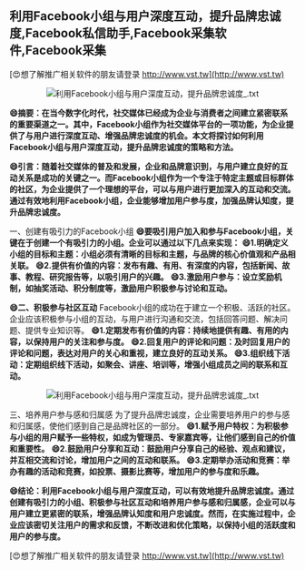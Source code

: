 ## **利用Facebook小组与用户深度互动，提升品牌忠诚度,Facebook私信助手,Facebook采集软件,Facebook采集**

[😍想了解推广相关软件的朋友请登录 http://www.vst.tw](http://www.vst.tw)

 <center><img src="https://vst.tw/MP4/tuiguang/png/7.png" alt="利用Facebook小组与用户深度互动，提升品牌忠诚度_.txt"></center>

**😄摘要：在当今数字化时代，社交媒体已经成为企业与消费者之间建立紧密联系的重要渠道之一。其中，Facebook小组作为社交媒体平台的一项功能，为企业提供了与用户进行深度互动、增强品牌忠诚度的机会。本文将探讨如何利用Facebook小组与用户深度互动，提升品牌忠诚度的策略和方法。**

**😄引言：随着社交媒体的普及和发展，企业和品牌意识到，与用户建立良好的互动关系是成功的关键之一。而Facebook小组作为一个专注于特定主题或目标群体的社区，为企业提供了一个理想的平台，可以与用户进行更加深入的互动和交流。通过有效地利用Facebook小组，企业能够增加用户参与度，加强品牌认知度，提升品牌忠诚度。**

一、创建有吸引力的Facebook小组
**😄要吸引用户加入和参与Facebook小组，关键在于创建一个有吸引力的小组。企业可以通过以下几点来实现：**
**😄1.明确定义小组的目标和主题：小组必须有清晰的目标和主题，与品牌的核心价值观和产品相关联。**
**😄2.提供有价值的内容：发布有趣、有用、有深度的内容，包括新闻、故事、教程、研究报告等，以吸引用户的兴趣。**
**😄3.激励用户参与：设立奖励机制，如抽奖活动、积分制度等，激励用户积极参与讨论和互动。**

**😄二、积极参与社区互动**
Facebook小组的成功在于建立一个积极、活跃的社区。企业应该积极参与小组的互动，与用户进行沟通和交流，包括回答问题、解决问题、提供专业知识等。
**😄1.定期发布有价值的内容：持续地提供有趣、有用的内容，以保持用户的关注和参与度。**
**😄2.回复用户的评论和问题：及时回复用户的评论和问题，表达对用户的关心和重视，建立良好的互动关系。**
**😄3.组织线下活动：定期组织线下活动，如聚会、讲座、培训等，增强小组成员之间的联系和互动。**

 <center><img src="https://vst.tw/MP4/tuiguang/png/6.png" alt="利用Facebook小组与用户深度互动，提升品牌忠诚度_.txt"></center>

三、培养用户参与感和归属感
为了提升品牌忠诚度，企业需要培养用户的参与感和归属感，使他们感到自己是品牌社区的一部分。
**😄1.赋予用户特权：为积极参与小组的用户赋予一些特权，如成为管理员、专家嘉宾等，让他们感到自己的价值和重要性。**
**😄2.鼓励用户分享和互动：鼓励用户分享自己的经验、观点和建议，并互相交流和讨论，增加用户之间的互动和联系。**
**😄3.定期举办活动和竞赛：举办有趣的活动和竞赛，如投票、摄影比赛等，增加用户的参与度和乐趣。**

**😄结论：利用Facebook小组与用户深度互动，可以有效地提升品牌忠诚度。通过创建有吸引力的小组、积极参与社区互动和培养用户参与感和归属感，企业可以与用户建立更紧密的联系，增强品牌认知度和用户忠诚度。然而，在实施过程中，企业应该密切关注用户的需求和反馈，不断改进和优化策略，以保持小组的活跃度和用户的参与度。**

[😍想了解推广相关软件的朋友请登录 http://www.vst.tw](http://www.vst.tw)



